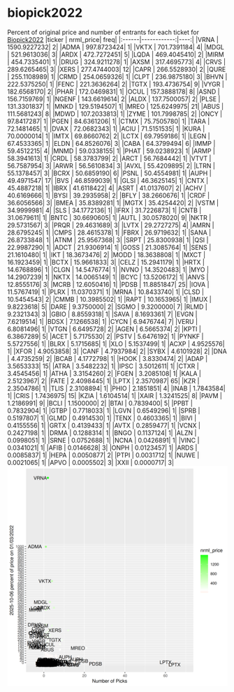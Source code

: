 # biopick2022
Percent of original price and number of entrants for each ticket for [Biopick2022](https://twitter.com/hashtag/Biopick2022)
|ticker |   nrml_price| freq|
|:------|------------:|----:|
|VRNA   | 1590.9227232|    2|
|ADMA   |  997.8723424|    1|
|VKTX   |  701.7391184|    4|
|MDGL   |  521.9613036|    3|
|ARDX   |  472.7272451|    5|
|LQDA   |  469.4045410|    2|
|MIRM   |  454.7335401|    1|
|DRUG   |  324.9211278|    1|
|AXSM   |  317.4695773|    4|
|CRVS   |  289.6265465|    3|
|XERS   |  277.4744003|   12|
|CAPR   |  266.5528930|    2|
|QURE   |  255.1108989|    1|
|CRMD   |  254.0659326|    1|
|CLPT   |  236.9875180|    3|
|BHVN   |  222.5375250|    1|
|FENC   |  221.3636264|    2|
|TGTX   |  193.4736754|    9|
|VYGR   |  182.6568170|    2|
|PHAR   |  172.0469831|    1|
|OCUL   |  157.3888178|    8|
|ASND   |  156.7159769|    1|
|NGENF  |  143.6619614|    2|
|ALDX   |  137.7500057|    2|
|PLSE   |  131.3301837|    1|
|MNKD   |  129.5194507|    1|
|MREO   |  125.6249975|   21|
|ABUS   |  111.5681243|    8|
|MDWD   |  107.2033813|    1|
|ZYME   |  101.7998785|    2|
|ONCY   |   97.8417287|    1|
|PGEN   |   84.6361206|    1|
|CTMX   |   75.7505780|    1|
|TARA   |   72.1481465|    1|
|DVAX   |   72.0682343|    1|
|ACIU   |   71.5151535|    1|
|KURA   |   70.0000014|    1|
|IMTX   |   69.8660762|    2|
|LCTX   |   69.7959186|    1|
|LEGN   |   67.4533365|    1|
|ELDN   |   64.8526076|    3|
|CABA   |   64.3799494|    6|
|IMMP   |   59.4512215|    4|
|MNMD   |   59.0338155|    1|
|PHAT   |   59.0238923|    1|
|ARMP   |   58.3941613|    1|
|CRDL   |   58.3783799|    2|
|ARCT   |   56.7684442|    1|
|VTVT   |   56.7587954|    3|
|ARWR   |   56.5610834|    3|
|AVXL   |   55.4209895|    2|
|LTRN   |   55.1378457|    3|
|BCRX   |   50.6859190|    6|
|PSNL   |   50.4554981|    1|
|AUPH   |   49.4971547|   17|
|BVS    |   46.8599039|    1|
|GLSI   |   46.3625145|    1|
|CNTX   |   45.4887218|    1|
|IBRX   |   41.6118422|    4|
|ASRT   |   41.0137607|    2|
|ACHV   |   40.6169666|    1|
|BYSI   |   39.2935958|    2|
|BFLY   |   38.2660676|    1|
|CRDF   |   36.6056566|    3|
|BMEA   |   35.8389281|    1|
|MGTX   |   35.4254420|    2|
|VSTM   |   34.9999981|    4|
|SLS    |   34.1772136|    1|
|IFRX   |   31.7226873|    1|
|CNTB   |   31.0679611|    1|
|BNTC   |   30.6690605|    1|
|AUTL   |   30.0578020|    9|
|NKTR   |   29.5731567|    3|
|PRQR   |   29.4631689|    3|
|LVTX   |   29.2727275|    4|
|AMRN   |   28.6795245|    1|
|CMPS   |   28.4615378|    1|
|FBRX   |   26.9719632|    1|
|SANA   |   26.8733848|    1|
|ATNM   |   25.9567368|    3|
|SRPT   |   25.8300938|    1|
|QSI    |   22.9987290|    1|
|ADCT   |   21.9306914|    1|
|GOSS   |   21.3085764|    1|
|SENS   |   21.1610480|    1|
|IKT    |   18.3673476|    2|
|MODD   |   18.3638808|    1|
|MXCT   |   16.1923459|    1|
|BCTX   |   15.9661833|    3|
|CELZ   |   15.2941179|    1|
|HRTX   |   14.6768896|    1|
|CLGN   |   14.5476774|    1|
|NVNO   |   14.3520483|    1|
|MYO    |   14.2907239|    1|
|NKTX   |   14.0065149|    1|
|BCYC   |   13.5206172|    1|
|ANVS   |   12.8555176|    3|
|MCRB   |   12.6050416|    1|
|PDSB   |   11.8851847|   25|
|IOVA   |   11.5767419|    1|
|PLRX   |   11.0370371|    1|
|MRNA   |   10.8433740|    1|
|CLSD   |   10.5454543|    2|
|CMMB   |   10.3985502|    1|
|RAPT   |   10.1653965|    1|
|IMUX   |    9.8223618|    5|
|DARE   |    9.3750000|    2|
|SGMO   |    9.3200000|    7|
|RLMD   |    9.2321343|    3|
|GBIO   |    8.8559318|    1|
|SAVA   |    8.1693361|    7|
|EVGN   |    7.6219514|    1|
|BDSX   |    7.1266538|    1|
|CYCN   |    6.9476744|    7|
|VERU   |    6.8081496|    1|
|VTGN   |    6.6495728|    2|
|AGEN   |    6.5665374|    2|
|KPTI   |    6.3867289|    5|
|ACET   |    5.7175530|    2|
|PSTV   |    5.6476192|    1|
|PYNKF  |    5.5727556|    1|
|BLRX   |    5.1715685|    1|
|XLO    |    5.1537499|    1|
|ACXP   |    4.9525576|    1|
|XFOR   |    4.9053858|    3|
|CANF   |    4.7937984|    2|
|SYBX   |    4.6101928|    2|
|DNA    |    4.4735259|    2|
|BCAB   |    4.1772798|    1|
|HOOK   |    3.8330474|    2|
|ADAP   |    3.5653333|   15|
|ATRA   |    3.5482232|    1|
|IPSC   |    3.5012611|    1|
|CTXR   |    3.4545456|    1|
|ATHA   |    3.3154260|    2|
|FGEN   |    3.2085108|    1|
|KALA   |    2.5123967|    2|
|FATE   |    2.4098445|    1|
|LPTX   |    2.3570987|   65|
|KZR    |    2.3504786|    1|
|TLIS   |    2.3108894|    1|
|PHIO   |    2.1851851|    4|
|INAB   |    1.7843584|    1|
|CRIS   |    1.7436975|   15|
|KZIA   |    1.6104514|    1|
|XAIR   |    1.3241525|    8|
|PAVM   |    1.2186991|    9|
|BCLI   |    1.1500000|    2|
|BTAI   |    0.7839400|    5|
|PPBT   |    0.7832904|    1|
|GTBP   |    0.7718033|    1|
|LGVN   |    0.6549296|    1|
|SPRB   |    0.5197807|    1|
|GLMD   |    0.4914530|    1|
|TENX   |    0.4603365|    1|
|BIVI   |    0.4155556|    1|
|GRTX   |    0.4139433|    1|
|AVTX   |    0.2859477|    1|
|VCNX   |    0.2427198|    1|
|DRMA   |    0.1288314|    1|
|BNGO   |    0.1137124|    1|
|ALZN   |    0.0998051|    1|
|SRNE   |    0.0752688|    1|
|NCNA   |    0.0426891|    1|
|VINC   |    0.0341021|    1|
|AFIB   |    0.0146628|    3|
|ONPH   |    0.0123457|    1|
|ARDS   |    0.0085837|    1|
|HEPA   |    0.0050877|    2|
|PTPI   |    0.0031712|    1|
|NUWE   |    0.0021065|    1|
|APVO   |    0.0005502|    3|
|XXII   |    0.0000717|    3|
![retvspicks](biopicks.png?raw=true)
